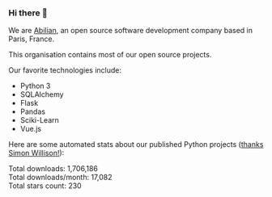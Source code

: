### Hi there 👋

We are [Abilian](https://abilian.com/), an open source software development company based in Paris, France.

This organisation contains most of our open source projects.

Our favorite technologies include:

- Python 3
- SQLAlchemy
- Flask
- Pandas
- Sciki-Learn
- Vue.js

Here are some automated stats about our published Python projects
([thanks Simon Willison!][sw-post]):

<!--marker-->
Total downloads: 1,706,186<br>
Total downloads/month: 17,082<br>
Total stars count: 230
<!--end-->

[sw-post]: https://simonwillison.net/2020/Jul/10/self-updating-profile-readme/